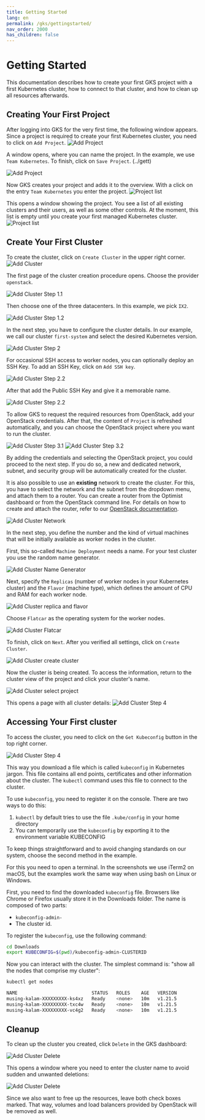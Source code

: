 ```yaml
---
title: Getting Started
lang: en
permalink: /gks/gettingstarted/
nav_order: 2000
has_children: false
---
```

# Getting Started

This documentation describes how to create your first GKS project with a first Kubernetes
cluster, how to connect to that cluster, and how to clean up all resources
afterwards.

## Creating Your First Project

After logging into GKS for the very first time, the following window appears.
Since a project is required to create your first Kubernetes cluster, you
need to click on `Add Project`.
![Add Project](../gettingstarted/images/GS01_AddProj.png)

A window opens, where you can name the project. In the
example, we use `Team Kubernetes`.
To finish, click on `Save Project`.
(../gett)

![Add Project](../gettingstarted/images/GS02_AddProj.png)

Now GKS creates your project and adds it to the overview. With a click on
the entry `Team Kubernetes` you enter the project.
![Project list](../gettingstarted/images/GS03_AddProj.png)

This opens a window showing the project. You see a list of all existing
clusters and their users, as well as some other controls. At the moment, this list is empty until you create your first managed Kubernetes cluster.
![Project list](../gettingstarted/images/GS04a_AddProj.png)

## Create Your First Cluster

To create the cluster, click on `Create Cluster` in the upper right corner.
![Add Cluster](../gettingstarted/images/GS05_CreaClus.png)

The first page of the cluster creation procedure opens.
Choose the provider `openstack`.

![Add Cluster Step 1.1](../gettingstarted/images/GS06a1_CreaClus.png)

Then choose one of the three
datacenters. In this example, we pick `IX2`.

![Add Cluster Step 1.2](../gettingstarted/images/GS06a2_CreaClus.png)

In the next step, you have to configure the cluster details. In our example,
we call our cluster `first-system` and select the desired Kubernetes version.

![Add Cluster Step 2](../gettingstarted/images/GS07_CreaClus.png)

For occasional SSH access to worker nodes, you can optionally deploy an SSH Key.
To add an SSH Key, click on `Add SSH key`.

![Add Cluster Step 2.2](../gettingstarted/images/GS08_CreaClusSSH.png)

After that add the Public SSH Key and give it a memorable name.

![Add Cluster Step 2.2](../gettingstarted/images/GS09_CreaClusSSH.png)

To allow GKS to request the required resources from OpenStack, add your
OpenStack credentials. After that, the content of `Project` is refreshed
automatically, and you can choose the OpenStack project where you want to run the cluster.

![Add Cluster Step 3.1](../gettingstarted/images/GS10_CreaClusUserCred.png)
![Add Cluster Step 3.2](../gettingstarted/images/GS11_CreaClusUserCred.png)

By adding the credentials and selecting the OpenStack project, you could proceed to the next
step. If you do so, a new and dedicated network, subnet, and security group will be automatically created for the cluster.

It is also possible to use an **existing** network to create the cluster. For this, you have to select
the network and the subnet from the dropdown menu, and attach them to a router.
You can create a router from the Optimist dashboard or from the OpenStack command line.
For details on how to create and attach the router, refer to our [OpenStack documentation](/optimist/guided_tour/step10/).

![Add Cluster Network](../gettingstarted/images/GS12_CreaClusUserCred.png)

In the next step, you define the number and the kind of virtual machines that will be initially available as worker nodes
in the cluster.

First, this so-called `Machine Deployment` needs a name. For your test cluster you use the random name generator.

![Add Cluster Name Generator](../gettingstarted/images/GS13_CreaClus.png)

Next, specify the `Replicas` (number of worker nodes in your Kubernetes cluster) and the `Flavor` (machine type), which
defines the amount of CPU and RAM for each worker node.

![Add Cluster replica and flavor](../gettingstarted/images/GS13a_CreaClus.png)

Choose `Flatcar` as the operating system for the worker nodes.

![Add Cluster Flatcar](../gettingstarted/images/GS14_CreaClus.png)

To finish, click on `Next`. After you verified all settings, click on `Create Cluster`.

![Add Cluster create cluster](../gettingstarted/images/GS15_CreaClus.png)

Now the cluster is being created. To access the information, return to the cluster
view of the project and click your cluster's name.

![Add Cluster select project](../gettingstarted/images/GS16_CreaClus.png)

This opens a page with all cluster details:
![Add Cluster Step 4](../gettingstarted/images/GS17_CreaClus.png)

## Accessing Your First cluster

To access the cluster, you need to click on the `Get Kubeconfig` button in the top right corner.

![Add Cluster Step 4](../gettingstarted/images/GS18_AccClus.png)

This way you download a file which is called `kubeconfig` in
Kubernetes jargon. This file contains all end points, certificates
and other information about the cluster. The `kubectl` command uses
this file to connect to the cluster.

To use `kubeconfig`, you need to register it on the console.
There are two ways to do this:

1. `kubectl` by default tries to use the file `.kube/config`
   in your home directory
2. You can temporarily use the `kubeconfig` by exporting it to
   the environment variable KUBECONFIG

To keep things straightforward and to avoid changing standards
on our system, choose the second method in the example.

For this you need to open a terminal. In the screenshots we use
iTerm2 on macOS, but the examples work the same way when using
bash on Linux or Windows.

First, you need to find the downloaded `kubeconfig` file. Browsers
like Chrome or Firefox usually store it in the Downloads folder.
The name is composed of two parts:

* `kubeconfig-admin-`
* The cluster id.

 To register the `kubeconfig`, use the following command:

```bash
cd Downloads
export KUBECONFIG=$(pwd)/kubeconfig-admin-CLUSTERID
```

Now you can interact with the cluster. The simplest command is: "show
all the nodes that comprise my cluster":

```bash
kubectl get nodes

NAME                           STATUS   ROLES    AGE   VERSION
musing-kalam-XXXXXXXXX-ks4xz   Ready    <none>   10m   v1.21.5
musing-kalam-XXXXXXXXX-txc4w   Ready    <none>   10m   v1.21.5
musing-kalam-XXXXXXXXX-vc4g2   Ready    <none>   10m   v1.21.5
```

## Cleanup

To clean up the cluster you created, click `Delete` in the GKS dashboard:

![Add Cluster Delete](../gettingstarted/images/GS19_DelClus.png)

This opens a window where you need to enter the cluster name
to avoid sudden and unwanted deletions:

![Add Cluster Delete](../gettingstarted/images/GS20_DelClus.png)

Since we also want to free up the resources, leave both check
boxes marked. That way, volumes and load balancers provided by
OpenStack will be removed as well.
